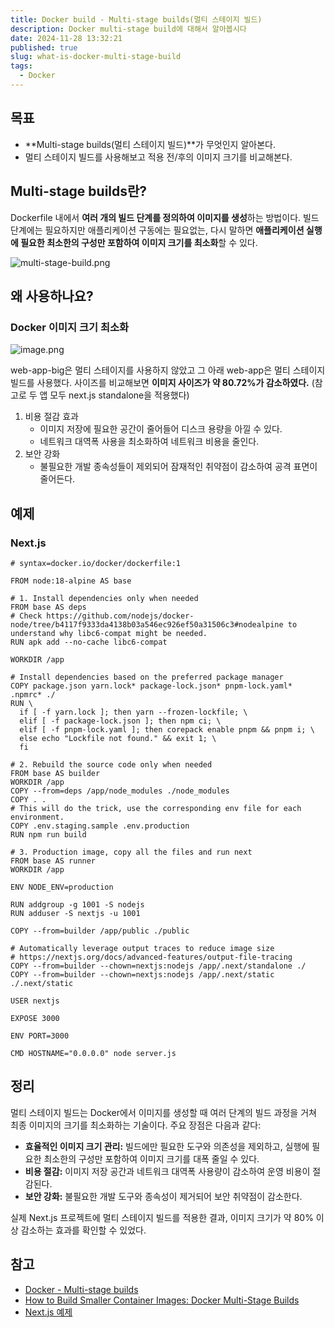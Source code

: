 ```yaml
---
title: Docker build - Multi-stage builds(멀티 스테이지 빌드)
description: Docker multi-stage build에 대해서 알아봅시다
date: 2024-11-28 13:32:21
published: true
slug: what-is-docker-multi-stage-build
tags:
  - Docker
---
```


## 목표

- **Multi-stage builds(멀티 스테이지 빌드)**가 무엇인지 알아본다.
- 멀티 스테이지 빌드를 사용해보고 적용 전/후의 이미지 크기를 비교해본다.

## **Multi-stage builds란?**

Dockerfile 내에서 **여러 개의 빌드 단계를 정의하여 이미지를 생성**하는 방법이다. 빌드 단계에는 필요하지만 애플리케이션 구동에는 필요없는, 다시 말하면 **애플리케이션 실행에 필요한 최소한의 구성만 포함하여 이미지 크기를 최소화**할 수 있다.

![multi-stage-build.png](/post/what-is-docker-multi-stage-build/multi-stage-build.png)

## 왜 사용하나요?

### Docker 이미지 크기 최소화

![image.png](/post/what-is-docker-multi-stage-build/image.png)

web-app-big은 멀티 스테이지를 사용하지 않았고 그 아래 web-app은 멀티 스테이지 빌드를 사용했다. 사이즈를 비교해보면 **이미지 사이즈가 약 80.72%가 감소하였다.**
(참고로 두 앱 모두 next.js standalone을 적용했다)

1. 비용 절감 효과
   - 이미지 저장에 필요한 공간이 줄어들어 디스크 용량을 아낄 수 있다.
   - 네트워크 대역폭 사용을 최소화하여 네트워크 비용을 줄인다.
2. 보안 강화
   - 불필요한 개발 종속성들이 제외되어 잠재적인 취약점이 감소하여 공격 표면이 줄어든다.

## 예제

### Next.js

```
# syntax=docker.io/docker/dockerfile:1

FROM node:18-alpine AS base

# 1. Install dependencies only when needed
FROM base AS deps
# Check https://github.com/nodejs/docker-node/tree/b4117f9333da4138b03a546ec926ef50a31506c3#nodealpine to understand why libc6-compat might be needed.
RUN apk add --no-cache libc6-compat

WORKDIR /app

# Install dependencies based on the preferred package manager
COPY package.json yarn.lock* package-lock.json* pnpm-lock.yaml* .npmrc* ./
RUN \
  if [ -f yarn.lock ]; then yarn --frozen-lockfile; \
  elif [ -f package-lock.json ]; then npm ci; \
  elif [ -f pnpm-lock.yaml ]; then corepack enable pnpm && pnpm i; \
  else echo "Lockfile not found." && exit 1; \
  fi

# 2. Rebuild the source code only when needed
FROM base AS builder
WORKDIR /app
COPY --from=deps /app/node_modules ./node_modules
COPY . .
# This will do the trick, use the corresponding env file for each environment.
COPY .env.staging.sample .env.production
RUN npm run build

# 3. Production image, copy all the files and run next
FROM base AS runner
WORKDIR /app

ENV NODE_ENV=production

RUN addgroup -g 1001 -S nodejs
RUN adduser -S nextjs -u 1001

COPY --from=builder /app/public ./public

# Automatically leverage output traces to reduce image size
# https://nextjs.org/docs/advanced-features/output-file-tracing
COPY --from=builder --chown=nextjs:nodejs /app/.next/standalone ./
COPY --from=builder --chown=nextjs:nodejs /app/.next/static ./.next/static

USER nextjs

EXPOSE 3000

ENV PORT=3000

CMD HOSTNAME="0.0.0.0" node server.js
```

## 정리

멀티 스테이지 빌드는 Docker에서 이미지를 생성할 때 여러 단계의 빌드 과정을 거쳐 최종 이미지의 크기를 최소화하는 기술이다. 주요 장점은 다음과 같다:

- **효율적인 이미지 크기 관리:** 빌드에만 필요한 도구와 의존성을 제외하고, 실행에 필요한 최소한의 구성만 포함하여 이미지 크기를 대폭 줄일 수 있다.
- **비용 절감:** 이미지 저장 공간과 네트워크 대역폭 사용량이 감소하여 운영 비용이 절감된다.
- **보안 강화:** 불필요한 개발 도구와 종속성이 제거되어 보안 취약점이 감소한다.

실제 Next.js 프로젝트에 멀티 스테이지 빌드를 적용한 결과, 이미지 크기가 약 80% 이상 감소하는 효과를 확인할 수 있었다.

## 참고

- [Docker - Multi-stage builds](https://docs.docker.com/build/building/multi-stage/)
- [How to Build Smaller Container Images: Docker Multi-Stage Builds](https://labs.iximiuz.com/tutorials/docker-multi-stage-builds)
- [Next.js 예제](https://github.com/vercel/next.js/blob/canary/examples/with-docker-multi-env/docker/staging/Dockerfile)
